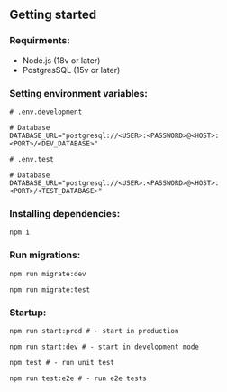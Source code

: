 ## Getting started

### Requirments:
- Node.js (18v or later)
- PostgresSQL (15v or later)

### Setting environment variables:
```shell
# .env.development

# Database
DATABASE_URL="postgresql://<USER>:<PASSWORD>@<HOST>:<PORT>/<DEV_DATABASE>"

# .env.test

# Database
DATABASE_URL="postgresql://<USER>:<PASSWORD>@<HOST>:<PORT>/<TEST_DATABASE>"
```

### Installing dependencies:
```shell
npm i
```

### Run migrations:
```shell
npm run migrate:dev

npm run migrate:test
```

### Startup:
```shell
npm run start:prod # - start in production

npm run start:dev # - start in development mode

npm test # - run unit test

npm run test:e2e # - run e2e tests
```
